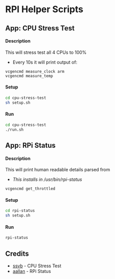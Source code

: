 # RPI Helper Scripts

## App: CPU Stress Test
#### Description
This will stress test all 4 CPUs to 100%
* Every 10s it will print output of:
```
vcgencmd measure_clock arm
vcgencmd measure_temp
```
#### Setup
```bash
cd cpu-stress-test
sh setup.sh
```
#### Run
```bash
cd cpu-stress-test
./run.sh
```

## App: RPi Status
#### Description
This will print human readable details parsed from

* _This installs in /usr/bin/rpi-status_
```
vcgencmd get_throttled
```
#### Setup
```bash
cd rpi-status
sh setup.sh
```
#### Run
```bash
rpi-status
```

## Credits
* [ssvb](https://github.com/ssvb/cpuburn-arm) - CPU Stress Test
* [aallan](https://gist.github.com/aallan/0b03f5dcc65756dde6045c6e96c26459) - RPi Status
